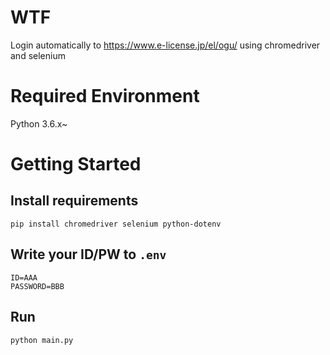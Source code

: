 # WTF
Login automatically to https://www.e-license.jp/el/ogu/ using chromedriver and selenium

# Required Environment
Python 3.6.x~

# Getting Started
## Install requirements
```
pip install chromedriver selenium python-dotenv
```

## Write your ID/PW to `.env`

```
ID=AAA
PASSWORD=BBB
```

## Run
```
python main.py
```
